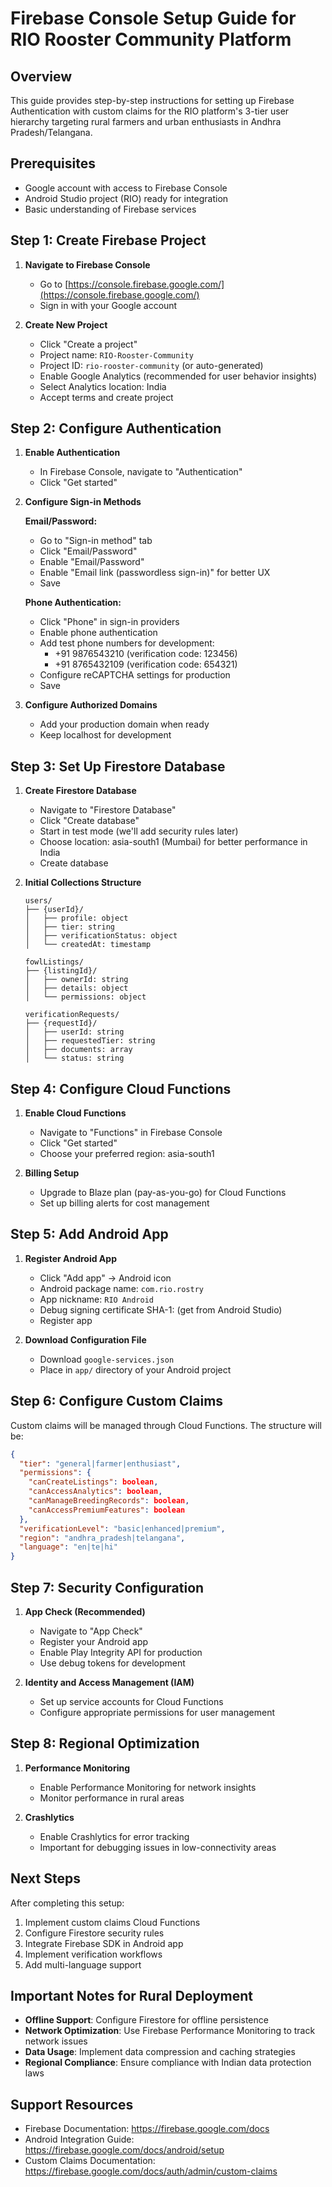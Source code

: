 # Firebase Console Setup Guide for RIO Rooster Community Platform

## Overview
This guide provides step-by-step instructions for setting up Firebase Authentication with custom claims for the RIO platform's 3-tier user hierarchy targeting rural farmers and urban enthusiasts in Andhra Pradesh/Telangana.

## Prerequisites
- Google account with access to Firebase Console
- Android Studio project (RIO) ready for integration
- Basic understanding of Firebase services

## Step 1: Create Firebase Project

1. **Navigate to Firebase Console**
   - Go to [https://console.firebase.google.com/](https://console.firebase.google.com/)
   - Sign in with your Google account

2. **Create New Project**
   - Click "Create a project"
   - Project name: `RIO-Rooster-Community`
   - Project ID: `rio-rooster-community` (or auto-generated)
   - Enable Google Analytics (recommended for user behavior insights)
   - Select Analytics location: India
   - Accept terms and create project

## Step 2: Configure Authentication

1. **Enable Authentication**
   - In Firebase Console, navigate to "Authentication"
   - Click "Get started"

2. **Configure Sign-in Methods**

   **Email/Password:**
   - Go to "Sign-in method" tab
   - Click "Email/Password"
   - Enable "Email/Password"
   - Enable "Email link (passwordless sign-in)" for better UX
   - Save

   **Phone Authentication:**
   - Click "Phone" in sign-in providers
   - Enable phone authentication
   - Add test phone numbers for development:
     - +91 9876543210 (verification code: 123456)
     - +91 8765432109 (verification code: 654321)
   - Configure reCAPTCHA settings for production
   - Save

3. **Configure Authorized Domains**
   - Add your production domain when ready
   - Keep localhost for development

## Step 3: Set Up Firestore Database

1. **Create Firestore Database**
   - Navigate to "Firestore Database"
   - Click "Create database"
   - Start in test mode (we'll add security rules later)
   - Choose location: asia-south1 (Mumbai) for better performance in India
   - Create database

2. **Initial Collections Structure**
   ```
   users/
   ├── {userId}/
   │   ├── profile: object
   │   ├── tier: string
   │   ├── verificationStatus: object
   │   └── createdAt: timestamp

   fowlListings/
   ├── {listingId}/
   │   ├── ownerId: string
   │   ├── details: object
   │   └── permissions: object

   verificationRequests/
   ├── {requestId}/
   │   ├── userId: string
   │   ├── requestedTier: string
   │   ├── documents: array
   │   └── status: string
   ```

## Step 4: Configure Cloud Functions

1. **Enable Cloud Functions**
   - Navigate to "Functions" in Firebase Console
   - Click "Get started"
   - Choose your preferred region: asia-south1

2. **Billing Setup**
   - Upgrade to Blaze plan (pay-as-you-go) for Cloud Functions
   - Set up billing alerts for cost management

## Step 5: Add Android App

1. **Register Android App**
   - Click "Add app" → Android icon
   - Android package name: `com.rio.rostry`
   - App nickname: `RIO Android`
   - Debug signing certificate SHA-1: (get from Android Studio)
   - Register app

2. **Download Configuration File**
   - Download `google-services.json`
   - Place in `app/` directory of your Android project

## Step 6: Configure Custom Claims

Custom claims will be managed through Cloud Functions. The structure will be:

```json
{
  "tier": "general|farmer|enthusiast",
  "permissions": {
    "canCreateListings": boolean,
    "canAccessAnalytics": boolean,
    "canManageBreedingRecords": boolean,
    "canAccessPremiumFeatures": boolean
  },
  "verificationLevel": "basic|enhanced|premium",
  "region": "andhra_pradesh|telangana",
  "language": "en|te|hi"
}
```

## Step 7: Security Configuration

1. **App Check (Recommended)**
   - Navigate to "App Check"
   - Register your Android app
   - Enable Play Integrity API for production
   - Use debug tokens for development

2. **Identity and Access Management (IAM)**
   - Set up service accounts for Cloud Functions
   - Configure appropriate permissions for user management

## Step 8: Regional Optimization

1. **Performance Monitoring**
   - Enable Performance Monitoring for network insights
   - Monitor performance in rural areas

2. **Crashlytics**
   - Enable Crashlytics for error tracking
   - Important for debugging issues in low-connectivity areas

## Next Steps

After completing this setup:
1. Implement custom claims Cloud Functions
2. Configure Firestore security rules
3. Integrate Firebase SDK in Android app
4. Implement verification workflows
5. Add multi-language support

## Important Notes for Rural Deployment

- **Offline Support**: Configure Firestore for offline persistence
- **Network Optimization**: Use Firebase Performance Monitoring to track network issues
- **Data Usage**: Implement data compression and caching strategies
- **Regional Compliance**: Ensure compliance with Indian data protection laws

## Support Resources

- Firebase Documentation: https://firebase.google.com/docs
- Android Integration Guide: https://firebase.google.com/docs/android/setup
- Custom Claims Documentation: https://firebase.google.com/docs/auth/admin/custom-claims